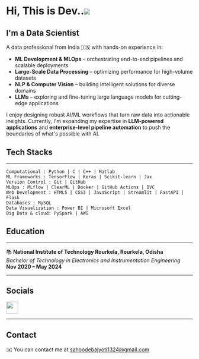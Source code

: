 # Hi, This is Dev..![](https://user-images.githubusercontent.com/18350557/176309783-0785949b-9127-417c-8b55-ab5a4333674e.gif) 


I'm a Data Scientist
----------------

A data professional from India 🇮🇳 with hands-on experience in:
- **ML Development & MLOps** – orchestrating end-to-end pipelines and scalable deployments
- **Large-Scale Data Processing** – optimizing performance for high-volume datasets
- **NLP & Computer Vision** – building intelligent solutions for diverse domains
- **LLMs** – exploring and fine-tuning large language models for cutting-edge applications

I enjoy designing robust AI/ML workflows that turn raw data into actionable insights. Currently, I'm expanding my expertise in **LLM-powered applications** and **enterprise-level pipeline automation** to push the boundaries of what's possible with AI.

## Tech Stacks
---
```
Computational : Python | C | C++ | Matlab
ML Frameworks : TensorFlow | Keras | Scikit-learn | Jax 
Version Control : Git | GitHub
MLOps : MLflow | ClearML | Docker | GitHub Actions | DVC 
Web Development : HTML5 | CSS3 | JavaScript | Streamlit | FastAPI | Flask
Databases : MySQL
Data Visualization : Power BI | Microsoft Excel
Big Data & cloud: PySpark | AWS
```
## Education
---

📚 **National Institute of Technology Rourkela, Rourkela, Odisha**  
*Bachelor of Technology in Electronics and Instrumentation Engineering*  
**Nov 2020 – May 2024**  

---

## Socials
                  
<p align="left"> <a href="https://www.linkedin.com/in/debajyoti-sahoo13" target="_blank" rel="noreferrer"> <picture> <source media="(prefers-color-scheme: dark)" srcset="https://raw.githubusercontent.com/danielcranney/readme-generator/main/public/icons/socials/linkedin-dark.svg" /> <source media="(prefers-color-scheme: light)" srcset="https://raw.githubusercontent.com/danielcranney/readme-generator/main/public/icons/socials/linkedin.svg" /> <img src="https://raw.githubusercontent.com/danielcranney/readme-generator/main/public/icons/socials/linkedin.svg" width="32" height="32" /> </picture> </a></p>

---

## Contact
✉️  You can contact me at [sahoodebajyoti1324@gmail.com](mailto:sahoodebajyoti1324@gmail.com)
